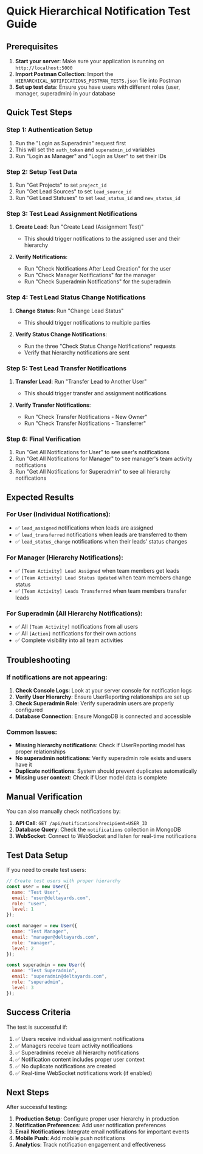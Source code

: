 # Quick Hierarchical Notification Test Guide

## Prerequisites

1. **Start your server**: Make sure your application is running on `http://localhost:5000`
2. **Import Postman Collection**: Import the `HIERARCHICAL_NOTIFICATIONS_POSTMAN_TESTS.json` file into Postman
3. **Set up test data**: Ensure you have users with different roles (user, manager, superadmin) in your database

## Quick Test Steps

### Step 1: Authentication Setup
1. Run the "Login as Superadmin" request first
2. This will set the `auth_token` and `superadmin_id` variables
3. Run "Login as Manager" and "Login as User" to set their IDs

### Step 2: Setup Test Data
1. Run "Get Projects" to set `project_id`
2. Run "Get Lead Sources" to set `lead_source_id`  
3. Run "Get Lead Statuses" to set `lead_status_id` and `new_status_id`

### Step 3: Test Lead Assignment Notifications
1. **Create Lead**: Run "Create Lead (Assignment Test)"
   - This should trigger notifications to the assigned user and their hierarchy
   
2. **Verify Notifications**:
   - Run "Check Notifications After Lead Creation" for the user
   - Run "Check Manager Notifications" for the manager
   - Run "Check Superadmin Notifications" for the superadmin

### Step 4: Test Lead Status Change Notifications
1. **Change Status**: Run "Change Lead Status"
   - This should trigger notifications to multiple parties
   
2. **Verify Status Change Notifications**:
   - Run the three "Check Status Change Notifications" requests
   - Verify that hierarchy notifications are sent

### Step 5: Test Lead Transfer Notifications
1. **Transfer Lead**: Run "Transfer Lead to Another User"
   - This should trigger transfer and assignment notifications
   
2. **Verify Transfer Notifications**:
   - Run "Check Transfer Notifications - New Owner"
   - Run "Check Transfer Notifications - Transferrer"

### Step 6: Final Verification
1. Run "Get All Notifications for User" to see user's notifications
2. Run "Get All Notifications for Manager" to see manager's team activity notifications
3. Run "Get All Notifications for Superadmin" to see all hierarchy notifications

## Expected Results

### For User (Individual Notifications):
- ✅ `lead_assigned` notifications when leads are assigned
- ✅ `lead_transferred` notifications when leads are transferred to them
- ✅ `lead_status_change` notifications when their leads' status changes

### For Manager (Hierarchy Notifications):
- ✅ `[Team Activity] Lead Assigned` when team members get leads
- ✅ `[Team Activity] Lead Status Updated` when team members change status
- ✅ `[Team Activity] Leads Transferred` when team members transfer leads

### For Superadmin (All Hierarchy Notifications):
- ✅ All `[Team Activity]` notifications from all users
- ✅ All `[Action]` notifications for their own actions
- ✅ Complete visibility into all team activities

## Troubleshooting

### If notifications are not appearing:

1. **Check Console Logs**: Look at your server console for notification logs
2. **Verify User Hierarchy**: Ensure UserReporting relationships are set up
3. **Check Superadmin Role**: Verify superadmin users are properly configured
4. **Database Connection**: Ensure MongoDB is connected and accessible

### Common Issues:

- **Missing hierarchy notifications**: Check if UserReporting model has proper relationships
- **No superadmin notifications**: Verify superadmin role exists and users have it
- **Duplicate notifications**: System should prevent duplicates automatically
- **Missing user context**: Check if User model data is complete

## Manual Verification

You can also manually check notifications by:

1. **API Call**: `GET /api/notifications?recipient=USER_ID`
2. **Database Query**: Check the `notifications` collection in MongoDB
3. **WebSocket**: Connect to WebSocket and listen for real-time notifications

## Test Data Setup

If you need to create test users:

```javascript
// Create test users with proper hierarchy
const user = new User({
  name: "Test User",
  email: "user@deltayards.com",
  role: "user",
  level: 1
});

const manager = new User({
  name: "Test Manager", 
  email: "manager@deltayards.com",
  role: "manager",
  level: 2
});

const superadmin = new User({
  name: "Test Superadmin",
  email: "superadmin@deltayards.com", 
  role: "superadmin",
  level: 3
});
```

## Success Criteria

The test is successful if:

1. ✅ Users receive individual assignment notifications
2. ✅ Managers receive team activity notifications  
3. ✅ Superadmins receive all hierarchy notifications
4. ✅ Notification content includes proper user context
5. ✅ No duplicate notifications are created
6. ✅ Real-time WebSocket notifications work (if enabled)

## Next Steps

After successful testing:

1. **Production Setup**: Configure proper user hierarchy in production
2. **Notification Preferences**: Add user notification preferences
3. **Email Notifications**: Integrate email notifications for important events
4. **Mobile Push**: Add mobile push notifications
5. **Analytics**: Track notification engagement and effectiveness
